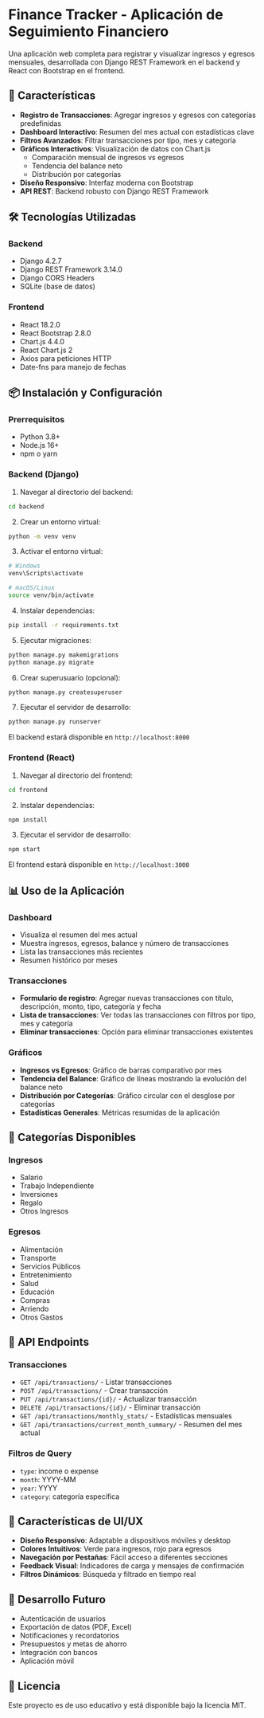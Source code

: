 # Finance Tracker - Aplicación de Seguimiento Financiero

Una aplicación web completa para registrar y visualizar ingresos y egresos mensuales, desarrollada con Django REST Framework en el backend y React con Bootstrap en el frontend.

## 🚀 Características

- **Registro de Transacciones**: Agregar ingresos y egresos con categorías predefinidas
- **Dashboard Interactivo**: Resumen del mes actual con estadísticas clave
- **Filtros Avanzados**: Filtrar transacciones por tipo, mes y categoría
- **Gráficos Interactivos**: Visualización de datos con Chart.js
  - Comparación mensual de ingresos vs egresos
  - Tendencia del balance neto
  - Distribución por categorías
- **Diseño Responsivo**: Interfaz moderna con Bootstrap
- **API REST**: Backend robusto con Django REST Framework

## 🛠️ Tecnologías Utilizadas

### Backend
- Django 4.2.7
- Django REST Framework 3.14.0
- Django CORS Headers
- SQLite (base de datos)

### Frontend
- React 18.2.0
- React Bootstrap 2.8.0
- Chart.js 4.4.0
- React Chart.js 2
- Axios para peticiones HTTP
- Date-fns para manejo de fechas

## 📦 Instalación y Configuración

### Prerrequisitos
- Python 3.8+
- Node.js 16+
- npm o yarn

### Backend (Django)

1. Navegar al directorio del backend:
```bash
cd backend
```

2. Crear un entorno virtual:
```bash
python -m venv venv
```

3. Activar el entorno virtual:
```bash
# Windows
venv\Scripts\activate

# macOS/Linux
source venv/bin/activate
```

4. Instalar dependencias:
```bash
pip install -r requirements.txt
```

5. Ejecutar migraciones:
```bash
python manage.py makemigrations
python manage.py migrate
```

6. Crear superusuario (opcional):
```bash
python manage.py createsuperuser
```

7. Ejecutar el servidor de desarrollo:
```bash
python manage.py runserver
```

El backend estará disponible en `http://localhost:8000`

### Frontend (React)

1. Navegar al directorio del frontend:
```bash
cd frontend
```

2. Instalar dependencias:
```bash
npm install
```

3. Ejecutar el servidor de desarrollo:
```bash
npm start
```

El frontend estará disponible en `http://localhost:3000`

## 📊 Uso de la Aplicación

### Dashboard
- Visualiza el resumen del mes actual
- Muestra ingresos, egresos, balance y número de transacciones
- Lista las transacciones más recientes
- Resumen histórico por meses

### Transacciones
- **Formulario de registro**: Agregar nuevas transacciones con título, descripción, monto, tipo, categoría y fecha
- **Lista de transacciones**: Ver todas las transacciones con filtros por tipo, mes y categoría
- **Eliminar transacciones**: Opción para eliminar transacciones existentes

### Gráficos
- **Ingresos vs Egresos**: Gráfico de barras comparativo por mes
- **Tendencia del Balance**: Gráfico de líneas mostrando la evolución del balance neto
- **Distribución por Categorías**: Gráfico circular con el desglose por categorías
- **Estadísticas Generales**: Métricas resumidas de la aplicación

## 🎯 Categorías Disponibles

### Ingresos
- Salario
- Trabajo Independiente
- Inversiones
- Regalo
- Otros Ingresos

### Egresos
- Alimentación
- Transporte
- Servicios Públicos
- Entretenimiento
- Salud
- Educación
- Compras
- Arriendo
- Otros Gastos

## 🔧 API Endpoints

### Transacciones
- `GET /api/transactions/` - Listar transacciones
- `POST /api/transactions/` - Crear transacción
- `PUT /api/transactions/{id}/` - Actualizar transacción
- `DELETE /api/transactions/{id}/` - Eliminar transacción
- `GET /api/transactions/monthly_stats/` - Estadísticas mensuales
- `GET /api/transactions/current_month_summary/` - Resumen del mes actual

### Filtros de Query
- `type`: income o expense
- `month`: YYYY-MM
- `year`: YYYY
- `category`: categoría específica

## 🎨 Características de UI/UX

- **Diseño Responsivo**: Adaptable a dispositivos móviles y desktop
- **Colores Intuitivos**: Verde para ingresos, rojo para egresos
- **Navegación por Pestañas**: Fácil acceso a diferentes secciones
- **Feedback Visual**: Indicadores de carga y mensajes de confirmación
- **Filtros Dinámicos**: Búsqueda y filtrado en tiempo real

## 🚀 Desarrollo Futuro

- Autenticación de usuarios
- Exportación de datos (PDF, Excel)
- Notificaciones y recordatorios
- Presupuestos y metas de ahorro
- Integración con bancos
- Aplicación móvil

## 📝 Licencia

Este proyecto es de uso educativo y está disponible bajo la licencia MIT.
